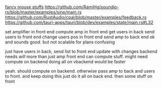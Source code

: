 [fancy mouse stuffs](https://stackoverflow.com/questions/3087975/how-to-change-the-cursor-into-a-hand-when-a-user-hovers-over-a-list-item)
https://github.com/RamiHg/soundio-rs/blob/master/examples/sine/main.rs
https://github.com/RustAudio/cpal/blob/master/examples/feedback.rs
https://github.com/tauri-apps/tauri/blob/dev/examples/state/main.rs#L32

set amplifier in front end
compute amp in front end
get users in back
send users to front end
change users pos in front end
send amp to back end
ok and sounds good. but not scalable for plans
confusing

just have users in back, send list to front end
update with changes
backend needs *will* more than just amp
front end can compute stuff. might need compute on backend
doing all on vbackend would be faster

yeah. should compute on backend. otherwise pass amp to back and users to front. and keep doing this
just do it all on back end. then some stuff on front
